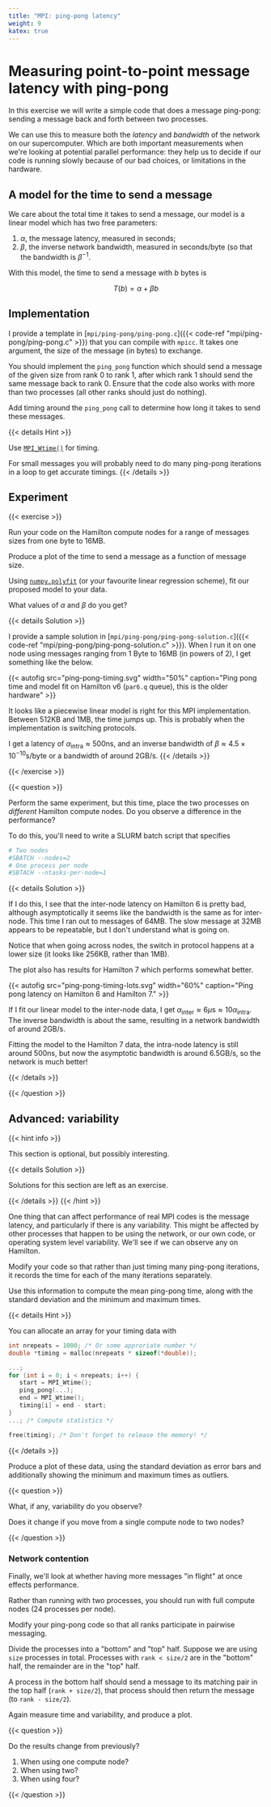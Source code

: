 ```yaml
---
title: "MPI: ping-pong latency"
weight: 9
katex: true
---
```


# Measuring point-to-point message latency with ping-pong

In this exercise we will write a simple code that does a message
ping-pong: sending a message back and forth between two processes.

We can use this to measure both the _latency_ and _bandwidth_ of the
network on our supercomputer. Which are both important measurements
when we're looking at potential parallel performance: they help us to
decide if our code is running slowly because of our bad choices, or
limitations in the hardware.

## A model for the time to send a message

We care about the total time it takes to send a message, our model is
a linear model which has two free parameters:

1. $\alpha$, the message latency, measured in seconds;
2. $\beta$, the inverse network bandwidth, measured in seconds/byte
   (so that the bandwidth is $\beta^{-1}$.

With this model, the time to send a message with $b$ bytes is

$$
T(b) = \alpha + \beta b
$$

## Implementation

I provide a template in [`mpi/ping-pong/ping-pong.c`]({{< code-ref
"mpi/ping-pong/ping-pong.c" >}}) that you can compile with `mpicc`. It
takes one argument, the size of the message (in bytes) to exchange.

You should implement the `ping_pong` function which should send a
message of the given size from rank 0 to rank 1, after which rank 1
should send the same message back to rank 0. Ensure that the code also
works with more than two processes (all other ranks should just do
nothing).

Add timing around the `ping_pong` call to determine how long it takes
to send these messages.

{{< details Hint >}}

Use [`MPI_Wtime()`](https://rookiehpc.com/mpi/docs/mpi_wtime.php) for
timing.

For small messages you will probably need to do many ping-pong
iterations in a loop to get accurate timings.
{{< /details >}}

## Experiment

{{< exercise >}}

Run your code on the Hamilton compute nodes for a range of messages
sizes from one byte to 16MB.

Produce a plot of the time to send a message as a function of message
size.

Using
[`numpy.polyfit`](https://numpy.org/doc/stable/reference/generated/numpy.polyfit.html)
(or your favourite linear regression scheme), fit our proposed model
to your data.

What values of $\alpha$ and $\beta$ do you get?

{{< details Solution >}}

I provide a sample solution in
[`mpi/ping-pong/ping-pong-solution.c`]({{< code-ref
"mpi/ping-pong/ping-pong-solution.c" >}}). When I run it on one node
using messages ranging from 1 Byte to 16MB (in powers of 2), I get
something like the below.

{{< autofig 
    src="ping-pong-timing.svg"
    width="50%"
    caption="Ping pong time and model fit on Hamilton v6 (`par6.q` queue), this is the older hardware" >}}
    
It looks like a piecewise linear model is right for this MPI
implementation. Between 512KB and 1MB, the time jumps up. This is
probably when the implementation is switching protocols.

I get a latency of $\alpha_\text{intra} \approx 500\text{ns}$, and an inverse
bandwidth of $\beta \approx 4.5\times 10^{-10}\text{s/byte}$ or a
bandwidth of around $2\text{GB/s}$.
{{< /details >}}

{{< /exercise >}}

{{< question >}}

Perform the same experiment, but this time, place the two processes on
_different_ Hamilton compute nodes. Do you observe a difference in the
performance?

To do this, you'll need to write a SLURM batch script that specifies

```sh
# Two nodes
#SBATCH --nodes=2
# One process per node
#SBTACH --ntasks-per-node=1
```

{{< details Solution >}}

If I do this, I see that the inter-node latency on Hamilton 6 is
pretty bad, although asymptotically it seems like the bandwidth is the
same as for inter-node. This time I ran out to messages of 64MB. The
slow message at 32MB appears to be repeatable, but I don't understand
what is going on.

Notice that when going across nodes, the switch in protocol happens at
a lower size (it looks like 256KB, rather than 1MB).

The plot also has results for Hamilton 7 which performs somewhat
better.

{{< autofig
    src="ping-pong-timing-lots.svg"
    width="60%"
    caption="Ping pong latency on Hamilton 6 and Hamilton 7." >}}

If I fit our linear model to the inter-node data, I get
$\alpha_\text{inter} \approx 6\mu\text{s} \approx 10
\alpha_\text{intra}$. The inverse bandwidth is about the same,
resulting in a network bandwidth of around $2\text{GB/s}$.

Fitting the model to the Hamilton 7 data, the intra-node latency is
still around $500\text{ns}$, but now the asymptotic bandwidth is
around $6.5\text{GB/s}$, so the network is much better!

{{< /details >}}

{{< /question >}}


## Advanced: variability

{{< hint info >}}

This section is optional, but possibly interesting.

{{< details Solution >}}

Solutions for this section are left as an exercise.

{{< /details >}}
{{< /hint >}}

One thing that can affect performance of real MPI codes is the message
latency, and particularly if there is any variability. This might be
affected by other processes that happen to be using the network, or
our own code, or operating system level variability. We'll see if we
can observe any on Hamilton.

Modify your code so that rather than just timing many ping-pong
iterations, it records the time for each of the many iterations
separately.

Use this information to compute the mean ping-pong time, along with
the standard deviation and the minimum and maximum times.

{{< details Hint >}}

You can allocate an array for your timing data with

```c
int nrepeats = 1000; /* Or some approriate number */
double *timing = malloc(nrepeats * sizeof(*double));

...;
for (int i = 0; i < nrepeats; i++) {
   start = MPI_Wtime();
   ping_pong(...);
   end = MPI_Wtime();
   timing[i] = end - start;
}
...; /* Compute statistics */

free(timing); /* Don't forget to release the memory! */
```

{{< /details >}}

Produce a plot of these data, using the standard deviation as error
bars and additionally showing the minimum and maximum times as
outliers.

{{< question >}}

What, if any, variability do you observe?

Does it change if you move from a single compute node to two nodes?

{{< /question >}}

### Network contention

Finally, we'll look at whether having more messages "in flight" at
once effects performance.

Rather than running with two processes, you should run with full
compute nodes (24 processes per node).

Modify your ping-pong code so that all ranks participate in pairwise
messaging.

Divide the processes into a "bottom" and "top" half. Suppose we are
using `size` processes in total. Processes with `rank < size/2` are in
the "bottom" half, the remainder are in the "top" half.

A process in the bottom half should send a message to its matching
pair in the top half (`rank + size/2`), that process should then
return the message (to `rank - size/2`).

Again measure time and variability, and produce a plot.

{{< question >}}

Do the results change from previously?

1. When using one compute node?
1. When using two?
1. When using four?

{{< /question >}}
